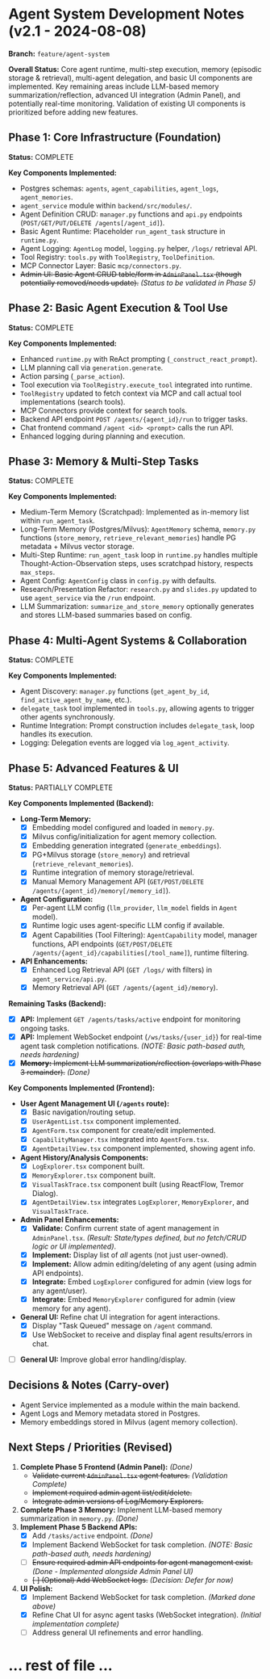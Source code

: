 # Agent System Development Notes (v2.1 - 2024-08-08)

**Branch:** `feature/agent-system`

**Overall Status:** Core agent runtime, multi-step execution, memory (episodic storage & retrieval), multi-agent delegation, and basic UI components are implemented. Key remaining areas include LLM-based memory summarization/reflection, advanced UI integration (Admin Panel), and potentially real-time monitoring. Validation of existing UI components is prioritized before adding new features.

## Phase 1: Core Infrastructure (Foundation)

**Status:** COMPLETE

**Key Components Implemented:**
*   Postgres schemas: `agents`, `agent_capabilities`, `agent_logs`, `agent_memories`.
*   `agent_service` module within `backend/src/modules/`.
*   Agent Definition CRUD: `manager.py` functions and `api.py` endpoints (`POST/GET/PUT/DELETE /agents[/agent_id]`).
*   Basic Agent Runtime: Placeholder `run_agent_task` structure in `runtime.py`.
*   Agent Logging: `AgentLog` model, `logging.py` helper, `/logs/` retrieval API.
*   Tool Registry: `tools.py` with `ToolRegistry`, `ToolDefinition`.
*   MCP Connector Layer: Basic `mcp/connectors.py`.
*   ~~Admin UI: Basic Agent CRUD table/form in `AdminPanel.tsx` (though potentially removed/needs update).~~ *(Status to be validated in Phase 5)*

## Phase 2: Basic Agent Execution & Tool Use

**Status:** COMPLETE

**Key Components Implemented:**
*   Enhanced `runtime.py` with ReAct prompting (`_construct_react_prompt`).
*   LLM planning call via `generation.generate`.
*   Action parsing (`_parse_action`).
*   Tool execution via `ToolRegistry.execute_tool` integrated into runtime.
*   `ToolRegistry` updated to fetch context via MCP and call actual tool implementations (search tools).
*   MCP Connectors provide context for search tools.
*   Backend API endpoint `POST /agents/{agent_id}/run` to trigger tasks.
*   Chat frontend command `/agent <id> <prompt>` calls the run API.
*   Enhanced logging during planning and execution.

## Phase 3: Memory & Multi-Step Tasks

**Status:** COMPLETE

**Key Components Implemented:**
*   Medium-Term Memory (Scratchpad): Implemented as in-memory list within `run_agent_task`.
*   Long-Term Memory (Postgres/Milvus): `AgentMemory` schema, `memory.py` functions (`store_memory`, `retrieve_relevant_memories`) handle PG metadata + Milvus vector storage.
*   Multi-Step Runtime: `run_agent_task` loop in `runtime.py` handles multiple Thought-Action-Observation steps, uses scratchpad history, respects `max_steps`.
*   Agent Config: `AgentConfig` class in `config.py` with defaults.
*   Research/Presentation Refactor: `research.py` and `slides.py` updated to use `agent_service` via the `/run` endpoint.
*   LLM Summarization: `summarize_and_store_memory` optionally generates and stores LLM-based summaries based on config.

## Phase 4: Multi-Agent Systems & Collaboration

**Status:** COMPLETE

**Key Components Implemented:**
*   Agent Discovery: `manager.py` functions (`get_agent_by_id`, `find_active_agent_by_name`, etc.).
*   `delegate_task` tool implemented in `tools.py`, allowing agents to trigger other agents synchronously.
*   Runtime Integration: Prompt construction includes `delegate_task`, loop handles its execution.
*   Logging: Delegation events are logged via `log_agent_activity`.

## Phase 5: Advanced Features & UI

**Status:** PARTIALLY COMPLETE

**Key Components Implemented (Backend):**
*   **Long-Term Memory:**
    *   [X] Embedding model configured and loaded in `memory.py`.
    *   [X] Milvus config/initialization for agent memory collection.
    *   [X] Embedding generation integrated (`generate_embeddings`).
    *   [X] PG+Milvus storage (`store_memory`) and retrieval (`retrieve_relevant_memories`).
    *   [X] Runtime integration of memory storage/retrieval.
    *   [X] Manual Memory Management API (`GET/POST/DELETE /agents/{agent_id}/memory[/memory_id]`).
*   **Agent Configuration:**
    *   [X] Per-agent LLM config (`llm_provider`, `llm_model` fields in `Agent` model).
    *   [X] Runtime logic uses agent-specific LLM config if available.
    *   [X] Agent Capabilities (Tool Filtering): `AgentCapability` model, manager functions, API endpoints (`GET/POST/DELETE /agents/{agent_id}/capabilities[/tool_name]`), runtime filtering.
*   **API Enhancements:**
    *   [X] Enhanced Log Retrieval API (`GET /logs/` with filters) in `agent_service/api.py`.
    *   [X] Memory Retrieval API (`GET /agents/{agent_id}/memory`).

**Remaining Tasks (Backend):**
*   [X] **API:** Implement `GET /agents/tasks/active` endpoint for monitoring ongoing tasks.
*   [X] **API:** Implement WebSocket endpoint (`/ws/tasks/{user_id}`) for real-time agent task completion notifications. *(NOTE: Basic path-based auth, needs hardening)*
*   [X] ~~**Memory:** Implement LLM summarization/reflection (overlaps with Phase 3 remainder).~~ *(Done)*

**Key Components Implemented (Frontend):**
*   **User Agent Management UI (`/agents` route):**
    *   [X] Basic navigation/routing setup.
    *   [X] `UserAgentList.tsx` component implemented.
    *   [X] `AgentForm.tsx` component for create/edit implemented.
    *   [X] `CapabilityManager.tsx` integrated into `AgentForm.tsx`.
    *   [X] `AgentDetailView.tsx` component implemented, showing agent info.
*   **Agent History/Analysis Components:**
    *   [X] `LogExplorer.tsx` component built.
    *   [X] `MemoryExplorer.tsx` component built.
    *   [X] `VisualTaskTrace.tsx` component built (using ReactFlow, Tremor Dialog).
    *   [X] `AgentDetailView.tsx` integrates `LogExplorer`, `MemoryExplorer`, and `VisualTaskTrace`.
*   **Admin Panel Enhancements:**
    *   [X] **Validate:** Confirm current state of agent management in `AdminPanel.tsx`. *(Result: State/types defined, but no fetch/CRUD logic or UI implemented)*.
    *   [X] **Implement:** Display list of *all* agents (not just user-owned).
    *   [X] **Implement:** Allow admin editing/deleting of any agent (using admin API endpoints).
    *   [X] **Integrate:** Embed `LogExplorer` configured for admin (view logs for any agent/user).
    *   [X] **Integrate:** Embed `MemoryExplorer` configured for admin (view memory for any agent).
*   **General UI:** Refine chat UI integration for agent interactions.
    *   [X] Display "Task Queued" message on `/agent` command.
    *   [X] Use WebSocket to receive and display final agent results/errors in chat.
*   [ ] **General UI:** Improve global error handling/display.

## Decisions & Notes (Carry-over)

*   Agent Service implemented as a module within the main backend.
*   Agent Logs and Memory metadata stored in Postgres.
*   Memory embeddings stored in Milvus (agent memory collection).

## Next Steps / Priorities (Revised)

1.  **Complete Phase 5 Frontend (Admin Panel):** *(Done)*
    *   ~~Validate current `AdminPanel.tsx` agent features.~~ *(Validation Complete)*
    *   ~~Implement required admin agent list/edit/delete.~~
    *   ~~Integrate admin versions of Log/Memory Explorers.~~
2.  **Complete Phase 3 Memory:** Implement LLM-based memory summarization in `memory.py`. *(Done)*
3.  **Implement Phase 5 Backend APIs:**
    *   [X] Add `/tasks/active` endpoint. *(Done)*
    *   [X] Implement Backend WebSocket for task completion. *(NOTE: Basic path-based auth, needs hardening)*
    *   [ ] ~~Ensure required admin API endpoints for agent management exist.~~ *(Done - Implemented alongside Admin Panel UI)*
    *   ~~[ ] (Optional) Add WebSocket logs.~~ *(Decision: Defer for now)*
4.  **UI Polish:**
    *   [X] Implement Backend WebSocket for task completion. *(Marked done above)*
    *   [X] Refine Chat UI for async agent tasks (WebSocket integration). *(Initial implementation complete)*
    *   [ ] Address general UI refinements and error handling.

# ... rest of file ... 